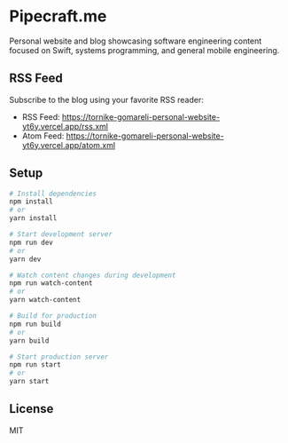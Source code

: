 # Pipecraft.me

Personal website and blog showcasing software engineering content focused on Swift, systems programming, and general mobile engineering.

## RSS Feed

Subscribe to the blog using your favorite RSS reader:
- RSS Feed: https://tornike-gomareli-personal-website-yt6y.vercel.app/rss.xml
- Atom Feed: https://tornike-gomareli-personal-website-yt6y.vercel.app/atom.xml

## Setup
```bash
# Install dependencies
npm install
# or
yarn install

# Start development server
npm run dev
# or
yarn dev

# Watch content changes during development
npm run watch-content
# or
yarn watch-content

# Build for production
npm run build
# or
yarn build

# Start production server
npm run start
# or
yarn start
```

## License
MIT

